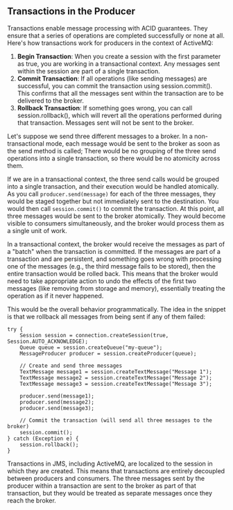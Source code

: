 ## Transactions in the Producer
Transactions enable message processing with ACID guarantees. They ensure that a series of operations are completed 
successfully or none at all. Here's how transactions work for producers in the context of ActiveMQ:

1. **Begin Transaction**: When you create a session with the first parameter as true, you are working in a transactional 
context. Any messages sent within the session are part of a single transaction.
2. **Commit Transaction**: If all operations (like sending messages) are successful, you can commit the transaction using 
session.commit(). This confirms that all the messages sent within the transaction are to be delivered to the broker.
3. **Rollback Transaction**: If something goes wrong, you can call session.rollback(), which will revert all the 
operations performed during that transaction. Messages sent will not be sent to the broker.

Let's suppose we send three different messages to a broker. In a non-transactional mode, each message would be sent to 
the broker as soon as the send method is called; There would be no grouping of the three send operations into a single 
transaction, so there would be no atomicity across them.

If we are in a transactional context, the three send calls would be grouped into a single transaction, and their 
execution would be handled atomically. As you call `producer.send(message)` for each of the three messages, they would be 
staged together but not immediately sent to the destination. You would then call `session.commit()` to commit the 
transaction. At this point, all three messages would be sent to the broker atomically. They would become visible to 
consumers simultaneously, and the broker would process them as a single unit of work.

In a transactional context, the broker would receive the messages as part of a "batch" when the transaction is committed.
If the messages are part of a transaction and are persistent, and something goes wrong with processing one of the messages
(e.g., the third message fails to be stored), then the entire transaction would be rolled back. This means that the 
broker would need to take appropriate action to undo the effects of the first two messages (like removing from storage
and memory), essentially treating the operation as if it never happened.

This would be the overall behavior programmatically. The idea in the snippet is that we rollback all messages from being
sent if any of them failed:
```
try {
    Session session = connection.createSession(true, Session.AUTO_ACKNOWLEDGE);
    Queue queue = session.createQueue("my-queue");
    MessageProducer producer = session.createProducer(queue);

    // Create and send three messages
    TextMessage message1 = session.createTextMessage("Message 1");
    TextMessage message2 = session.createTextMessage("Message 2");
    TextMessage message3 = session.createTextMessage("Message 3");

    producer.send(message1);
    producer.send(message2);
    producer.send(message3);

    // Commit the transaction (will send all three messages to the broker)
    session.commit();
} catch (Exception e) {
    session.rollback();
}
```

Transactions in JMS, including ActiveMQ, are localized to the session in which they are created. This means that 
transactions are entirely decoupled between producers and consumers. The three messages sent by the producer within a 
transaction are sent to the broker as part of that transaction, but they would be treated as separate messages once they 
reach the broker. 
